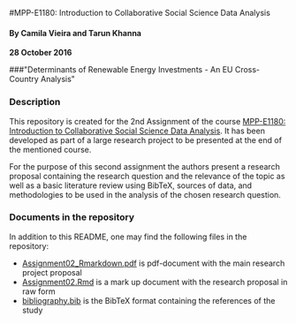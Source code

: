 #MPP-E1180: Introduction to Collaborative Social Science Data Analysis

#### By Camila Vieira and Tarun Khanna
**28 October 2016**

###"Determinants of Renewable Energy Investments - An EU Cross-Country Analysis" 

### Description
This repository is created for the 2nd Assignment of the course [MPP-E1180: Introduction to Collaborative Social Science Data Analysis](). It has been developed as part of a large research project to be presented at the end of the mentioned course. 

For the purpose of this second assignment the authors present a research proposal containing the research question and the relevance of the topic as well as a basic literature review using BibTeX, sources of data, and methodologies to be used in the analysis of the chosen research question. 

### Documents in the repository

In addition to this README, one may find the following files in the repository:

- [Assignment02_Rmarkdown.pdf]() is pdf-document with the main research project proposal
- [Assignment02.Rmd]() is a mark up document with the research proposal in raw form
- [bibliography.bib]() is the BibTeX format containing the references of the study
